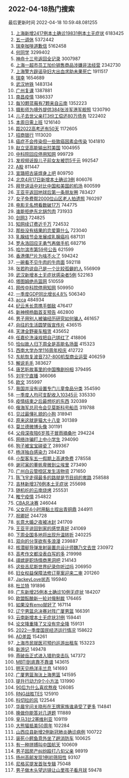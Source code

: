 ## 2022-04-18热门搜索 
最后更新时间 2022-04-18 10:59:48.081255 
1. [上海新增2417例本土确诊19831例本土无症状](https://s.weibo.com/weibo?q=%23%E4%B8%8A%E6%B5%B7%E6%96%B0%E5%A2%9E2417%E4%BE%8B%E6%9C%AC%E5%9C%9F%E7%A1%AE%E8%AF%8A19831%E4%BE%8B%E6%9C%AC%E5%9C%9F%E6%97%A0%E7%97%87%E7%8A%B6%23&Refer=top) 6183425
1. [五一调休](https://s.weibo.com/weibo?q=%23%E4%BA%94%E4%B8%80%E8%B0%83%E4%BC%91%23&Refer=top) 5372442
1. [瑞幸咖啡道歉信](https://s.weibo.com/weibo?q=%23%E7%91%9E%E5%B9%B8%E5%92%96%E5%95%A1%E9%81%93%E6%AD%89%E4%BF%A1%23&Refer=top) 5162458
1. [何同学](https://s.weibo.com/weibo?q=%E4%BD%95%E5%90%8C%E5%AD%A6&Refer=top) 3299402
1. [神舟十三号返回全记录](https://s.weibo.com/weibo?q=%23%E7%A5%9E%E8%88%9F%E5%8D%81%E4%B8%89%E5%8F%B7%E8%BF%94%E5%9B%9E%E5%85%A8%E8%AE%B0%E5%BD%95%23&Refer=top) 3007987
1. [上海一超市员工加价销售商品涉嫌非法经营](https://s.weibo.com/weibo?q=%23%E4%B8%8A%E6%B5%B7%E4%B8%80%E8%B6%85%E5%B8%82%E5%91%98%E5%B7%A5%E5%8A%A0%E4%BB%B7%E9%94%80%E5%94%AE%E5%95%86%E5%93%81%E6%B6%89%E5%AB%8C%E9%9D%9E%E6%B3%95%E7%BB%8F%E8%90%A5%23&Refer=top) 2342730
1. [上海警方辟谣孕妇大出血求助未果死亡](https://s.weibo.com/weibo?q=%23%E4%B8%8A%E6%B5%B7%E8%AD%A6%E6%96%B9%E8%BE%9F%E8%B0%A3%E5%AD%95%E5%A6%87%E5%A4%A7%E5%87%BA%E8%A1%80%E6%B1%82%E5%8A%A9%E6%9C%AA%E6%9E%9C%E6%AD%BB%E4%BA%A1%23&Refer=top) 1911517
1. [瑞幸](https://s.weibo.com/weibo?q=%E7%91%9E%E5%B9%B8&Refer=top) 1654689
1. [武汉地铁](https://s.weibo.com/weibo?q=%E6%AD%A6%E6%B1%89%E5%9C%B0%E9%93%81&Refer=top) 1483134
1. [广州复课](https://s.weibo.com/weibo?q=%E5%B9%BF%E5%B7%9E%E5%A4%8D%E8%AF%BE&Refer=top) 1387881
1. [南昌疫情](https://s.weibo.com/weibo?q=%23%E5%8D%97%E6%98%8C%E7%96%AB%E6%83%85%23&Refer=top) 1386337
1. [每10颗蓝莓有7颗来自云南](https://s.weibo.com/weibo?q=%23%E6%AF%8F10%E9%A2%97%E8%93%9D%E8%8E%93%E6%9C%897%E9%A2%97%E6%9D%A5%E8%87%AA%E4%BA%91%E5%8D%97%23&Refer=top) 1352223
1. [摄影师为境外提供384张涉军港军舰照](https://s.weibo.com/weibo?q=%23%E6%91%84%E5%BD%B1%E5%B8%88%E4%B8%BA%E5%A2%83%E5%A4%96%E6%8F%90%E4%BE%9B384%E5%BC%A0%E6%B6%89%E5%86%9B%E6%B8%AF%E5%86%9B%E8%88%B0%E7%85%A7%23&Refer=top) 1230790
1. [儿子去世父亲打3份工偿还80万债务](https://s.weibo.com/weibo?q=%23%E5%84%BF%E5%AD%90%E5%8E%BB%E4%B8%96%E7%88%B6%E4%BA%B2%E6%89%933%E4%BB%BD%E5%B7%A5%E5%81%BF%E8%BF%9880%E4%B8%87%E5%80%BA%E5%8A%A1%23&Refer=top) 1222402
1. [本周日需上班](https://s.weibo.com/weibo?q=%23%E6%9C%AC%E5%91%A8%E6%97%A5%E9%9C%80%E4%B8%8A%E7%8F%AD%23&Refer=top) 1216140
1. [距2022高考还有50天](https://s.weibo.com/weibo?q=%23%E8%B7%9D2022%E9%AB%98%E8%80%83%E8%BF%98%E6%9C%8950%E5%A4%A9%23&Refer=top) 1172605
1. [招商银行](https://s.weibo.com/weibo?q=%E6%8B%9B%E5%95%86%E9%93%B6%E8%A1%8C&Refer=top) 1113020
1. [癌症不会传染但一些致癌因素会传染](https://s.weibo.com/weibo?q=%23%E7%99%8C%E7%97%87%E4%B8%8D%E4%BC%9A%E4%BC%A0%E6%9F%93%E4%BD%86%E4%B8%80%E4%BA%9B%E8%87%B4%E7%99%8C%E5%9B%A0%E7%B4%A0%E4%BC%9A%E4%BC%A0%E6%9F%93%23&Refer=top) 1041810
1. [赵立坚高能输出怼美国](https://s.weibo.com/weibo?q=%23%E8%B5%B5%E7%AB%8B%E5%9D%9A%E9%AB%98%E8%83%BD%E8%BE%93%E5%87%BA%E6%80%BC%E7%BE%8E%E5%9B%BD%23&Refer=top) 1004955
1. [中科院回应停用知网](https://s.weibo.com/weibo?q=%23%E4%B8%AD%E7%A7%91%E9%99%A2%E5%9B%9E%E5%BA%94%E5%81%9C%E7%94%A8%E7%9F%A5%E7%BD%91%23&Refer=top) 999729
1. [发视频诋毁儿子前女友被罚5千元](https://s.weibo.com/weibo?q=%23%E5%8F%91%E8%A7%86%E9%A2%91%E8%AF%8B%E6%AF%81%E5%84%BF%E5%AD%90%E5%89%8D%E5%A5%B3%E5%8F%8B%E8%A2%AB%E7%BD%9A5%E5%8D%83%E5%85%83%23&Refer=top) 992547
1. [A股](https://s.weibo.com/weibo?q=A%E8%82%A1&Refer=top) 811447
1. [宣璐把古装焊身上吧](https://s.weibo.com/weibo?q=%23%E5%AE%A3%E7%92%90%E6%8A%8A%E5%8F%A4%E8%A3%85%E7%84%8A%E8%BA%AB%E4%B8%8A%E5%90%A7%23&Refer=top) 809750
1. [北京4月17日新增本土确诊3例](https://s.weibo.com/weibo?q=%23%E5%8C%97%E4%BA%AC4%E6%9C%8817%E6%97%A5%E6%96%B0%E5%A2%9E%E6%9C%AC%E5%9C%9F%E7%A1%AE%E8%AF%8A3%E4%BE%8B%23&Refer=top) 806076
1. [拜登讲话中对比中国和美国的机场](https://s.weibo.com/weibo?q=%23%E6%8B%9C%E7%99%BB%E8%AE%B2%E8%AF%9D%E4%B8%AD%E5%AF%B9%E6%AF%94%E4%B8%AD%E5%9B%BD%E5%92%8C%E7%BE%8E%E5%9B%BD%E7%9A%84%E6%9C%BA%E5%9C%BA%23&Refer=top) 800599
1. [王亚平返回地球后第一条朋友圈](https://s.weibo.com/weibo?q=%23%E7%8E%8B%E4%BA%9A%E5%B9%B3%E8%BF%94%E5%9B%9E%E5%9C%B0%E7%90%83%E5%90%8E%E7%AC%AC%E4%B8%80%E6%9D%A1%E6%9C%8B%E5%8F%8B%E5%9C%88%23&Refer=top) 783427
1. [女子免费帮2000位山区老人拍遗照](https://s.weibo.com/weibo?q=%23%E5%A5%B3%E5%AD%90%E5%85%8D%E8%B4%B9%E5%B8%AE2000%E4%BD%8D%E5%B1%B1%E5%8C%BA%E8%80%81%E4%BA%BA%E6%8B%8D%E9%81%97%E7%85%A7%23&Refer=top) 760297
1. [电影无名想看数破17万](https://s.weibo.com/weibo?q=%23%E7%94%B5%E5%BD%B1%E6%97%A0%E5%90%8D%E6%83%B3%E7%9C%8B%E6%95%B0%E7%A0%B417%E4%B8%87%23&Refer=top) 744775
1. [谁能拒绝东北锅包肉](https://s.weibo.com/weibo?q=%23%E8%B0%81%E8%83%BD%E6%8B%92%E7%BB%9D%E4%B8%9C%E5%8C%97%E9%94%85%E5%8C%85%E8%82%89%23&Refer=top) 731933
1. [剑网3](https://s.weibo.com/weibo?q=%E5%89%91%E7%BD%913&Refer=top) 724825
1. [知网续订费近千万](https://s.weibo.com/weibo?q=%E7%9F%A5%E7%BD%91%E7%BB%AD%E8%AE%A2%E8%B4%B9%E8%BF%91%E5%8D%83%E4%B8%87&Refer=top) 724532
1. [那些没有结果的恋爱算什么](https://s.weibo.com/weibo?q=%E9%82%A3%E4%BA%9B%E6%B2%A1%E6%9C%89%E7%BB%93%E6%9E%9C%E7%9A%84%E6%81%8B%E7%88%B1%E7%AE%97%E4%BB%80%E4%B9%88&Refer=top) 723040
1. [乳腺结节会发展成乳腺癌吗](https://s.weibo.com/weibo?q=%23%E4%B9%B3%E8%85%BA%E7%BB%93%E8%8A%82%E4%BC%9A%E5%8F%91%E5%B1%95%E6%88%90%E4%B9%B3%E8%85%BA%E7%99%8C%E5%90%97%23&Refer=top) 687131
1. [罗永浩回应无勇气再做手机](https://s.weibo.com/weibo?q=%23%E7%BD%97%E6%B0%B8%E6%B5%A9%E5%9B%9E%E5%BA%94%E6%97%A0%E5%8B%87%E6%B0%94%E5%86%8D%E5%81%9A%E6%89%8B%E6%9C%BA%23&Refer=top) 682716
1. [哈尔滨市第59号公告](https://s.weibo.com/weibo?q=%23%E5%93%88%E5%B0%94%E6%BB%A8%E5%B8%82%E7%AC%AC59%E5%8F%B7%E5%85%AC%E5%91%8A%23&Refer=top) 621599
1. [香港僵尸片为啥不火了](https://s.weibo.com/weibo?q=%23%E9%A6%99%E6%B8%AF%E5%83%B5%E5%B0%B8%E7%89%87%E4%B8%BA%E5%95%A5%E4%B8%8D%E7%81%AB%E4%BA%86%23&Refer=top) 594242
1. [一碗看不见牛肉的牛肉面](https://s.weibo.com/weibo?q=%23%E4%B8%80%E7%A2%97%E7%9C%8B%E4%B8%8D%E8%A7%81%E7%89%9B%E8%82%89%E7%9A%84%E7%89%9B%E8%82%89%E9%9D%A2%23&Refer=top) 592118
1. [张若昀说自己是一个比较孤僻的人](https://s.weibo.com/weibo?q=%23%E5%BC%A0%E8%8B%A5%E6%98%80%E8%AF%B4%E8%87%AA%E5%B7%B1%E6%98%AF%E4%B8%80%E4%B8%AA%E6%AF%94%E8%BE%83%E5%AD%A4%E5%83%BB%E7%9A%84%E4%BA%BA%23&Refer=top) 556909
1. [武汉新增本土无症状感染者5例](https://s.weibo.com/weibo?q=%E6%AD%A6%E6%B1%89%E6%96%B0%E5%A2%9E%E6%9C%AC%E5%9C%9F%E6%97%A0%E7%97%87%E7%8A%B6%E6%84%9F%E6%9F%93%E8%80%855%E4%BE%8B&Refer=top) 522163
1. [塔图姆绝杀篮网](https://s.weibo.com/weibo?q=%E5%A1%94%E5%9B%BE%E5%A7%86%E7%BB%9D%E6%9D%80%E7%AF%AE%E7%BD%91&Refer=top) 510559
1. [网传中科院停用知网](https://s.weibo.com/weibo?q=%23%E7%BD%91%E4%BC%A0%E4%B8%AD%E7%A7%91%E9%99%A2%E5%81%9C%E7%94%A8%E7%9F%A5%E7%BD%91%23&Refer=top) 509950
1. [一季度GDP同比增长4.8%](https://s.weibo.com/weibo?q=%23%E4%B8%80%E5%AD%A3%E5%BA%A6GDP%E5%90%8C%E6%AF%94%E5%A2%9E%E9%95%BF4.8%25%23&Refer=top) 506340
1. [acca](https://s.weibo.com/weibo?q=%23acca%23&Refer=top) 484934
1. [纪云禾长意携手御敌](https://s.weibo.com/weibo?q=%23%E7%BA%AA%E4%BA%91%E7%A6%BE%E9%95%BF%E6%84%8F%E6%90%BA%E6%89%8B%E5%BE%A1%E6%95%8C%23&Refer=top) 476417
1. [新神榜杨戬首支预告](https://s.weibo.com/weibo?q=%23%E6%96%B0%E7%A5%9E%E6%A6%9C%E6%9D%A8%E6%88%AC%E9%A6%96%E6%94%AF%E9%A2%84%E5%91%8A%23&Refer=top) 462800
1. [男子用别人被骗经历研究如何骗人](https://s.weibo.com/weibo?q=%23%E7%94%B7%E5%AD%90%E7%94%A8%E5%88%AB%E4%BA%BA%E8%A2%AB%E9%AA%97%E7%BB%8F%E5%8E%86%E7%A0%94%E7%A9%B6%E5%A6%82%E4%BD%95%E9%AA%97%E4%BA%BA%23&Refer=top) 461657
1. [向往的生活圆梦版宣传片](https://s.weibo.com/weibo?q=%23%E5%90%91%E5%BE%80%E7%9A%84%E7%94%9F%E6%B4%BB%E5%9C%86%E6%A2%A6%E7%89%88%E5%AE%A3%E4%BC%A0%E7%89%87%23&Refer=top) 436515
1. [天津全野豪车租赁](https://s.weibo.com/weibo?q=%E5%A4%A9%E6%B4%A5%E5%85%A8%E9%87%8E%E8%B1%AA%E8%BD%A6%E7%A7%9F%E8%B5%81&Refer=top) 435652
1. [任嘉伦洗澡戏把自己搓红了](https://s.weibo.com/weibo?q=%23%E4%BB%BB%E5%98%89%E4%BC%A6%E6%B4%97%E6%BE%A1%E6%88%8F%E6%8A%8A%E8%87%AA%E5%B7%B1%E6%90%93%E7%BA%A2%E4%BA%86%23&Refer=top) 418806
1. [恰似故人归下周全是高能名场面](https://s.weibo.com/weibo?q=%23%E6%81%B0%E4%BC%BC%E6%95%85%E4%BA%BA%E5%BD%92%E4%B8%8B%E5%91%A8%E5%85%A8%E6%98%AF%E9%AB%98%E8%83%BD%E5%90%8D%E5%9C%BA%E9%9D%A2%23&Refer=top) 415323
1. [西南大学办学116周年校庆](https://s.weibo.com/weibo?q=%23%E8%A5%BF%E5%8D%97%E5%A4%A7%E5%AD%A6%E5%8A%9E%E5%AD%A6116%E5%91%A8%E5%B9%B4%E6%A0%A1%E5%BA%86%23&Refer=top) 412722
1. [东航恢复波音737-800机型商业运营](https://s.weibo.com/weibo?q=%23%E4%B8%9C%E8%88%AA%E6%81%A2%E5%A4%8D%E6%B3%A2%E9%9F%B3737-800%E6%9C%BA%E5%9E%8B%E5%95%86%E4%B8%9A%E8%BF%90%E8%90%A5%23&Refer=top) 406259
1. [解说毛毛](https://s.weibo.com/weibo?q=%E8%A7%A3%E8%AF%B4%E6%AF%9B%E6%AF%9B&Refer=top) 383627
1. [唐艺昕故事里的中国豫剧扮相](https://s.weibo.com/weibo?q=%23%E5%94%90%E8%89%BA%E6%98%95%E6%95%85%E4%BA%8B%E9%87%8C%E7%9A%84%E4%B8%AD%E5%9B%BD%E8%B1%AB%E5%89%A7%E6%89%AE%E7%9B%B8%23&Refer=top) 379495
1. [刘宇宁直播](https://s.weibo.com/weibo?q=%23%E5%88%98%E5%AE%87%E5%AE%81%E7%9B%B4%E6%92%AD%23&Refer=top) 366066
1. [欧文](https://s.weibo.com/weibo?q=%E6%AC%A7%E6%96%87&Refer=top) 355997
1. [我国并没有设置专门儿童食品分类](https://s.weibo.com/weibo?q=%23%E6%88%91%E5%9B%BD%E5%B9%B6%E6%B2%A1%E6%9C%89%E8%AE%BE%E7%BD%AE%E4%B8%93%E9%97%A8%E5%84%BF%E7%AB%A5%E9%A3%9F%E5%93%81%E5%88%86%E7%B1%BB%23&Refer=top) 354590
1. [一季度人均可支配收入10345元](https://s.weibo.com/weibo?q=%23%E4%B8%80%E5%AD%A3%E5%BA%A6%E4%BA%BA%E5%9D%87%E5%8F%AF%E6%94%AF%E9%85%8D%E6%94%B6%E5%85%A510345%E5%85%83%23&Refer=top) 335330
1. [疫情结束之后最想吃的东西](https://s.weibo.com/weibo?q=%23%E7%96%AB%E6%83%85%E7%BB%93%E6%9D%9F%E4%B9%8B%E5%90%8E%E6%9C%80%E6%83%B3%E5%90%83%E7%9A%84%E4%B8%9C%E8%A5%BF%23&Refer=top) 320389
1. [俄海军总司令会见莫斯科号船员](https://s.weibo.com/weibo?q=%23%E4%BF%84%E6%B5%B7%E5%86%9B%E6%80%BB%E5%8F%B8%E4%BB%A4%E4%BC%9A%E8%A7%81%E8%8E%AB%E6%96%AF%E7%A7%91%E5%8F%B7%E8%88%B9%E5%91%98%23&Refer=top) 319788
1. [见过最懂礼貌的小狗](https://s.weibo.com/weibo?q=%23%E8%A7%81%E8%BF%87%E6%9C%80%E6%87%82%E7%A4%BC%E8%B2%8C%E7%9A%84%E5%B0%8F%E7%8B%97%23&Refer=top) 318941
1. [原来这就是猫大十八变](https://s.weibo.com/weibo?q=%23%E5%8E%9F%E6%9D%A5%E8%BF%99%E5%B0%B1%E6%98%AF%E7%8C%AB%E5%A4%A7%E5%8D%81%E5%85%AB%E5%8F%98%23&Refer=top) 301389
1. [莫兰德微博头像](https://s.weibo.com/weibo?q=%E8%8E%AB%E5%85%B0%E5%BE%B7%E5%BE%AE%E5%8D%9A%E5%A4%B4%E5%83%8F&Refer=top) 301191
1. [父母深夜陪6岁孩子冒雨摘桑叶](https://s.weibo.com/weibo?q=%23%E7%88%B6%E6%AF%8D%E6%B7%B1%E5%A4%9C%E9%99%AA6%E5%B2%81%E5%AD%A9%E5%AD%90%E5%86%92%E9%9B%A8%E6%91%98%E6%A1%91%E5%8F%B6%23&Refer=top) 294224
1. [网络诈骗盯上中小学生](https://s.weibo.com/weibo?q=%23%E7%BD%91%E7%BB%9C%E8%AF%88%E9%AA%97%E7%9B%AF%E4%B8%8A%E4%B8%AD%E5%B0%8F%E5%AD%A6%E7%94%9F%23&Refer=top) 294090
1. [狗子被宝宝碰瓷了](https://s.weibo.com/weibo?q=%23%E7%8B%97%E5%AD%90%E8%A2%AB%E5%AE%9D%E5%AE%9D%E7%A2%B0%E7%93%B7%E4%BA%86%23&Refer=top) 289367
1. [杨洋独白感染力](https://s.weibo.com/weibo?q=%23%E6%9D%A8%E6%B4%8B%E7%8B%AC%E7%99%BD%E6%84%9F%E6%9F%93%E5%8A%9B%23&Refer=top) 284228
1. [小型客车五一假期上高速免费](https://s.weibo.com/weibo?q=%23%E5%B0%8F%E5%9E%8B%E5%AE%A2%E8%BD%A6%E4%BA%94%E4%B8%80%E5%81%87%E6%9C%9F%E4%B8%8A%E9%AB%98%E9%80%9F%E5%85%8D%E8%B4%B9%23&Refer=top) 278558
1. [谢可寅的董帆卑微到尘埃里](https://s.weibo.com/weibo?q=%23%E8%B0%A2%E5%8F%AF%E5%AF%85%E7%9A%84%E8%91%A3%E5%B8%86%E5%8D%91%E5%BE%AE%E5%88%B0%E5%B0%98%E5%9F%83%E9%87%8C%23&Refer=top) 273490
1. [广州白云管控区发生活物资](https://s.weibo.com/weibo?q=%23%E5%B9%BF%E5%B7%9E%E7%99%BD%E4%BA%91%E7%AE%A1%E6%8E%A7%E5%8C%BA%E5%8F%91%E7%94%9F%E6%B4%BB%E7%89%A9%E8%B5%84%23&Refer=top) 271650
1. [陈飞宇走得最多的路就是节目组的套路](https://s.weibo.com/weibo?q=%23%E9%99%88%E9%A3%9E%E5%AE%87%E8%B5%B0%E5%BE%97%E6%9C%80%E5%A4%9A%E7%9A%84%E8%B7%AF%E5%B0%B1%E6%98%AF%E8%8A%82%E7%9B%AE%E7%BB%84%E7%9A%84%E5%A5%97%E8%B7%AF%23&Refer=top) 258588
1. [吉林新增376例本土无症状](https://s.weibo.com/weibo?q=%23%E5%90%89%E6%9E%97%E6%96%B0%E5%A2%9E376%E4%BE%8B%E6%9C%AC%E5%9C%9F%E6%97%A0%E7%97%87%E7%8A%B6%23&Refer=top) 255698
1. [随机吃的云南烧烤](https://s.weibo.com/weibo?q=%23%E9%9A%8F%E6%9C%BA%E5%90%83%E7%9A%84%E4%BA%91%E5%8D%97%E7%83%A7%E7%83%A4%23&Refer=top) 255531
1. [睢宁疫情](https://s.weibo.com/weibo?q=%23%E7%9D%A2%E5%AE%81%E7%96%AB%E6%83%85%23&Refer=top) 254822
1. [CBA总决赛](https://s.weibo.com/weibo?q=%23CBA%E6%80%BB%E5%86%B3%E8%B5%9B%23&Refer=top) 246044
1. [父女花4小时用黏土捏出青铜鼎](https://s.weibo.com/weibo?q=%23%E7%88%B6%E5%A5%B3%E8%8A%B14%E5%B0%8F%E6%97%B6%E7%94%A8%E9%BB%8F%E5%9C%9F%E6%8D%8F%E5%87%BA%E9%9D%92%E9%93%9C%E9%BC%8E%23&Refer=top) 244911
1. [祝卿好](https://s.weibo.com/weibo?q=%23%E7%A5%9D%E5%8D%BF%E5%A5%BD%23&Refer=top) 244728
1. [长意大婚之夜被冰封](https://s.weibo.com/weibo?q=%23%E9%95%BF%E6%84%8F%E5%A4%A7%E5%A9%9A%E4%B9%8B%E5%A4%9C%E8%A2%AB%E5%86%B0%E5%B0%81%23&Refer=top) 241709
1. [王亚平说回到家的感觉真好](https://s.weibo.com/weibo?q=%23%E7%8E%8B%E4%BA%9A%E5%B9%B3%E8%AF%B4%E5%9B%9E%E5%88%B0%E5%AE%B6%E7%9A%84%E6%84%9F%E8%A7%89%E7%9C%9F%E5%A5%BD%23&Refer=top) 241069
1. [下周全国多地将出现升温转折](https://s.weibo.com/weibo?q=%23%E4%B8%8B%E5%91%A8%E5%85%A8%E5%9B%BD%E5%A4%9A%E5%9C%B0%E5%B0%86%E5%87%BA%E7%8E%B0%E5%8D%87%E6%B8%A9%E8%BD%AC%E6%8A%98%23&Refer=top) 240225
1. [双向的分享欲有多浪漫](https://s.weibo.com/weibo?q=%23%E5%8F%8C%E5%90%91%E7%9A%84%E5%88%86%E4%BA%AB%E6%AC%B2%E6%9C%89%E5%A4%9A%E6%B5%AA%E6%BC%AB%23&Refer=top) 239887
1. [核潜艇导弹发射装置总设计师魏乃文去世](https://s.weibo.com/weibo?q=%23%E6%A0%B8%E6%BD%9C%E8%89%87%E5%AF%BC%E5%BC%B9%E5%8F%91%E5%B0%84%E8%A3%85%E7%BD%AE%E6%80%BB%E8%AE%BE%E8%AE%A1%E5%B8%88%E9%AD%8F%E4%B9%83%E6%96%87%E5%8E%BB%E4%B8%96%23&Refer=top) 230972
1. [高考作文都没表白写的多](https://s.weibo.com/weibo?q=%23%E9%AB%98%E8%80%83%E4%BD%9C%E6%96%87%E9%83%BD%E6%B2%A1%E8%A1%A8%E7%99%BD%E5%86%99%E7%9A%84%E5%A4%9A%23&Refer=top) 219998
1. [祺嫔是职场情商黑洞吧](https://s.weibo.com/weibo?q=%23%E7%A5%BA%E5%AB%94%E6%98%AF%E8%81%8C%E5%9C%BA%E6%83%85%E5%95%86%E9%BB%91%E6%B4%9E%E5%90%A7%23&Refer=top) 214143
1. [这些吉尼斯世界纪录你听过吗](https://s.weibo.com/weibo?q=%23%E8%BF%99%E4%BA%9B%E5%90%89%E5%B0%BC%E6%96%AF%E4%B8%96%E7%95%8C%E7%BA%AA%E5%BD%95%E4%BD%A0%E5%90%AC%E8%BF%87%E5%90%97%23&Refer=top) 206950
1. [妇女权益保障法修订草案迎来二审](https://s.weibo.com/weibo?q=%23%E5%A6%87%E5%A5%B3%E6%9D%83%E7%9B%8A%E4%BF%9D%E9%9A%9C%E6%B3%95%E4%BF%AE%E8%AE%A2%E8%8D%89%E6%A1%88%E8%BF%8E%E6%9D%A5%E4%BA%8C%E5%AE%A1%23&Refer=top) 201260
1. [JackeyLove状态](https://s.weibo.com/weibo?q=%23JackeyLove%E7%8A%B6%E6%80%81%23&Refer=top) 195940
1. [杜兰特](https://s.weibo.com/weibo?q=%E6%9D%9C%E5%85%B0%E7%89%B9&Refer=top) 191896
1. [广东新增25例本土确诊10例无症状](https://s.weibo.com/weibo?q=%23%E5%B9%BF%E4%B8%9C%E6%96%B0%E5%A2%9E25%E4%BE%8B%E6%9C%AC%E5%9C%9F%E7%A1%AE%E8%AF%8A10%E4%BE%8B%E6%97%A0%E7%97%87%E7%8A%B6%23&Refer=top) 184207
1. [欧盟酝酿新一轮对俄制裁](https://s.weibo.com/weibo?q=%23%E6%AC%A7%E7%9B%9F%E9%85%9D%E9%85%BF%E6%96%B0%E4%B8%80%E8%BD%AE%E5%AF%B9%E4%BF%84%E5%88%B6%E8%A3%81%23&Refer=top) 176465
1. [如果没有emo就好了](https://s.weibo.com/weibo?q=%23%E5%A6%82%E6%9E%9C%E6%B2%A1%E6%9C%89emo%E5%B0%B1%E5%A5%BD%E4%BA%86%23&Refer=top) 167114
1. [辽宁男篮总决赛对阵广厦男篮](https://s.weibo.com/weibo?q=%23%E8%BE%BD%E5%AE%81%E7%94%B7%E7%AF%AE%E6%80%BB%E5%86%B3%E8%B5%9B%E5%AF%B9%E9%98%B5%E5%B9%BF%E5%8E%A6%E7%94%B7%E7%AF%AE%23&Refer=top) 166391
1. [云南新增本土无症状31例](https://s.weibo.com/weibo?q=%23%E4%BA%91%E5%8D%97%E6%96%B0%E5%A2%9E%E6%9C%AC%E5%9C%9F%E6%97%A0%E7%97%87%E7%8A%B631%E4%BE%8B%23&Refer=top) 159441
1. [论文降重降了又没有完全降](https://s.weibo.com/weibo?q=%23%E8%AE%BA%E6%96%87%E9%99%8D%E9%87%8D%E9%99%8D%E4%BA%86%E5%8F%88%E6%B2%A1%E6%9C%89%E5%AE%8C%E5%85%A8%E9%99%8D%23&Refer=top) 159131
1. [2022一季度国民经济运行情况](https://s.weibo.com/weibo?q=%232022%E4%B8%80%E5%AD%A3%E5%BA%A6%E5%9B%BD%E6%B0%91%E7%BB%8F%E6%B5%8E%E8%BF%90%E8%A1%8C%E6%83%85%E5%86%B5%23&Refer=top) 158622
1. [AD差距](https://s.weibo.com/weibo?q=AD%E5%B7%AE%E8%B7%9D&Refer=top) 154261
1. [上海市民就医可预约巡游出租车](https://s.weibo.com/weibo?q=%23%E4%B8%8A%E6%B5%B7%E5%B8%82%E6%B0%91%E5%B0%B1%E5%8C%BB%E5%8F%AF%E9%A2%84%E7%BA%A6%E5%B7%A1%E6%B8%B8%E5%87%BA%E7%A7%9F%E8%BD%A6%23&Refer=top) 153223
1. [新游记](https://s.weibo.com/weibo?q=%E6%96%B0%E6%B8%B8%E8%AE%B0&Refer=top) 149478
1. [燕破岳正式进入猎豹突击队](https://s.weibo.com/weibo?q=%23%E7%87%95%E7%A0%B4%E5%B2%B3%E6%AD%A3%E5%BC%8F%E8%BF%9B%E5%85%A5%E7%8C%8E%E8%B1%B9%E7%AA%81%E5%87%BB%E9%98%9F%23&Refer=top) 147372
1. [MBTI到底靠不靠谱](https://s.weibo.com/weibo?q=%23MBTI%E5%88%B0%E5%BA%95%E9%9D%A0%E4%B8%8D%E9%9D%A0%E8%B0%B1%23&Refer=top) 143615
1. [明天见杨洋丰兰息](https://s.weibo.com/weibo?q=%23%E6%98%8E%E5%A4%A9%E8%A7%81%E6%9D%A8%E6%B4%8B%E4%B8%B0%E5%85%B0%E6%81%AF%23&Refer=top) 141693
1. [广厦男篮淘汰上海男篮](https://s.weibo.com/weibo?q=%23%E5%B9%BF%E5%8E%A6%E7%94%B7%E7%AF%AE%E6%B7%98%E6%B1%B0%E4%B8%8A%E6%B5%B7%E7%94%B7%E7%AF%AE%23&Refer=top) 141595
1. [提升行动力9个小方法](https://s.weibo.com/weibo?q=%23%E6%8F%90%E5%8D%87%E8%A1%8C%E5%8A%A8%E5%8A%9B9%E4%B8%AA%E5%B0%8F%E6%96%B9%E6%B3%95%23&Refer=top) 131990
1. [90后为什么喜欢熬夜](https://s.weibo.com/weibo?q=%2390%E5%90%8E%E4%B8%BA%E4%BB%80%E4%B9%88%E5%96%9C%E6%AC%A2%E7%86%AC%E5%A4%9C%23&Refer=top) 126085
1. [RNG战胜TES](https://s.weibo.com/weibo?q=%23RNG%E6%88%98%E8%83%9CTES%23&Refer=top) 125910
1. [科切拉的风](https://s.weibo.com/weibo?q=%23%E7%A7%91%E5%88%87%E6%8B%89%E7%9A%84%E9%A3%8E%23&Refer=top) 122544
1. [华晨宇问关晓彤在王牌家族谁承受了更多](https://s.weibo.com/weibo?q=%23%E5%8D%8E%E6%99%A8%E5%AE%87%E9%97%AE%E5%85%B3%E6%99%93%E5%BD%A4%E5%9C%A8%E7%8E%8B%E7%89%8C%E5%AE%B6%E6%97%8F%E8%B0%81%E6%89%BF%E5%8F%97%E4%BA%86%E6%9B%B4%E5%A4%9A%23&Refer=top) 114841
1. [换做你能答对几道题](https://s.weibo.com/weibo?q=%23%E6%8D%A2%E5%81%9A%E4%BD%A0%E8%83%BD%E7%AD%94%E5%AF%B9%E5%87%A0%E9%81%93%E9%A2%98%23&Refer=top) 111889
1. [皇马3比2塞维利亚](https://s.weibo.com/weibo?q=%E7%9A%87%E9%A9%AC3%E6%AF%942%E5%A1%9E%E7%BB%B4%E5%88%A9%E4%BA%9A&Refer=top) 109119
1. [大熊猫抵美50周年](https://s.weibo.com/weibo?q=%23%E5%A4%A7%E7%86%8A%E7%8C%AB%E6%8A%B5%E7%BE%8E50%E5%91%A8%E5%B9%B4%23&Refer=top) 102284
1. [山西应县新增2例新冠肺炎确诊病例](https://s.weibo.com/weibo?q=%23%E5%B1%B1%E8%A5%BF%E5%BA%94%E5%8E%BF%E6%96%B0%E5%A2%9E2%E4%BE%8B%E6%96%B0%E5%86%A0%E8%82%BA%E7%82%8E%E7%A1%AE%E8%AF%8A%E7%97%85%E4%BE%8B%23&Refer=top) 100722
1. [装死小鳄鱼意外坐了趟消防车](https://s.weibo.com/weibo?q=%23%E8%A3%85%E6%AD%BB%E5%B0%8F%E9%B3%84%E9%B1%BC%E6%84%8F%E5%A4%96%E5%9D%90%E4%BA%86%E8%B6%9F%E6%B6%88%E9%98%B2%E8%BD%A6%23&Refer=top) 100625
1. [有一种拼搏叫中国航天](https://s.weibo.com/weibo?q=%23%E6%9C%89%E4%B8%80%E7%A7%8D%E6%8B%BC%E6%90%8F%E5%8F%AB%E4%B8%AD%E5%9B%BD%E8%88%AA%E5%A4%A9%23&Refer=top) 100609
1. [男子因房产纠纷殴打八旬父亲](https://s.weibo.com/weibo?q=%23%E7%94%B7%E5%AD%90%E5%9B%A0%E6%88%BF%E4%BA%A7%E7%BA%A0%E7%BA%B7%E6%AE%B4%E6%89%93%E5%85%AB%E6%97%AC%E7%88%B6%E4%BA%B2%23&Refer=top) 98919
1. [扬州高邮发现1例初筛阳性](https://s.weibo.com/weibo?q=%23%E6%89%AC%E5%B7%9E%E9%AB%98%E9%82%AE%E5%8F%91%E7%8E%B01%E4%BE%8B%E5%88%9D%E7%AD%9B%E9%98%B3%E6%80%A7%23&Refer=top) 93107
1. [尼格买提发首张专辑](https://s.weibo.com/weibo?q=%23%E5%B0%BC%E6%A0%BC%E4%B9%B0%E6%8F%90%E5%8F%91%E9%A6%96%E5%BC%A0%E4%B8%93%E8%BE%91%23&Refer=top) 75048
1. [男子做木头望远镜让山里孩子看月球](https://s.weibo.com/weibo?q=%23%E7%94%B7%E5%AD%90%E5%81%9A%E6%9C%A8%E5%A4%B4%E6%9C%9B%E8%BF%9C%E9%95%9C%E8%AE%A9%E5%B1%B1%E9%87%8C%E5%AD%A9%E5%AD%90%E7%9C%8B%E6%9C%88%E7%90%83%23&Refer=top) 59478
